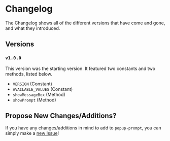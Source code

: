 # Changelog

The Changelog shows all of the different versions that have come and gone, and what they introduced.

## Versions

### `v1.0.0`

This version was the starting version. It featured two constants and two methods, listed below.

-  `VERSION` (Constant)
-  `AVAILABLE_VALUES` (Constant)
-  `showMessageBox` (Method)
-  `showPrompt` (Method)

## Propose New Changes/Additions?

If you have any changes/additions in mind to add to `popup-prompt`, you can simply make a [new Issue](https://github.com/arnavthorat78/Popup-Prompt/issues)!
